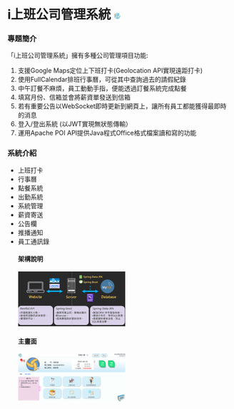 # i上班公司管理系統  <img src="./src/main/resources/static/img/logo.png" width="3%" />
### 專題簡介 
「i上班公司管理系統」擁有多種公司管理項目功能:
1. 支援Google Maps定位上下班打卡(Geolocation API實現遠距打卡) 
2. 使用FullCalendar排班行事曆，可從其中查詢過去的請假紀錄
3. 中午訂餐不麻煩，員工動動手指，便能透過訂餐系統完成點餐
4. 填寫月份、信箱並會將薪資單發送到信箱
5. 若有重要公告以WebSocket即時更新到網頁上，讓所有員工都能獲得最即時的消息
6. 登入/登出系統 (以JWT實現無狀態傳輸） 
7. 運用Apache POI API提供Java程式Office格式檔案讀和寫的功能

### 系統介紹
- 上班打卡
- 行事曆
- 點餐系統
- 出勤系統
- 系統管理
- 薪資寄送
- 公告欄
- 推播通知
- 員工通訊錄
  #### 架構說明
  <img src="./src/main/resources/static/img/frame.png" width="50%" />  <br>
  #### 主畫面
  <img src="./src/main/resources/static/img/mainpic.png" width="50%" />
